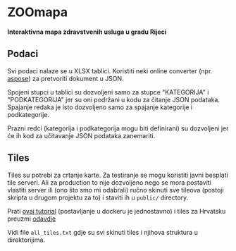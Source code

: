 # ZOOmapa
**Interaktivna mapa zdravstvenih usluga u gradu Rijeci**

## Podaci

Svi podaci nalaze se u XLSX tablici. Koristiti neki online converter (npr. [aspose](https://products.aspose.app/cells/conversion/xlsx-to-json)) za pretvoriti dokument u JSON.

Spojeni stupci u tablici su dozvoljeni samo za stupce "KATEGORIJA" i "PODKATEGORIJA" jer su oni podržani u kodu za čitanje JSON podataka.
Spajanje redaka je isto dozvoljeno samo za spajanje kategorije i podkategorije.

Prazni redci (kategorija i podkategorija mogu biti definirani) su dozvoljeni jer će ih kod za učitavanje JSON podataka zanemariti.

## Tiles

Tiles su potrebi za crtanje karte. Za testiranje se mogu koristiti javni besplati tile serveri.
Ali za production to nije dozvoljeno nego se mora postaviti vlastiti server ili (ono što smo mi odabrali) ručno skinuti sve tileova (postoji skripta u drugom projektu za to) i staviti ih u `public/` directory.

Prati [ovaj tutorial](https://switch2osm.org/serving-tiles/using-a-docker-container/) (postavljanje u dockeru je jednostavno) i tiles za Hrvatsku preuzmi [odavdje](https://download.geofabrik.de/europe.html)

Vidi file `all_tiles.txt` gdje su svi skinuti tiles i njihova struktura u direktorijima.


